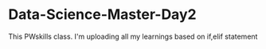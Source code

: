 # Data-Science-Master-Day2
This PWskills class. I'm uploading all my learnings based on if,elif statement
